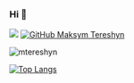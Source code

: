 ### Hi 👋

![](https://visitor-badge.glitch.me/badge?page_id=mtereshyn)
[![GitHub Maksym Tereshyn](https://img.shields.io/github/followers/vtereshyn?label=follow&style=social)](https://github.com/vtereshyn)

<img src="https://github-readme-stats.vercel.app/api?username=mtereshyn&show_icons=true&theme=ocean_dark" alt="mtereshyn" />

[![Top Langs](https://github-readme-stats.vercel.app/api/top-langs/?username=mtereshyn)](https://github.com/mtereshyn/github-readme-stats)

